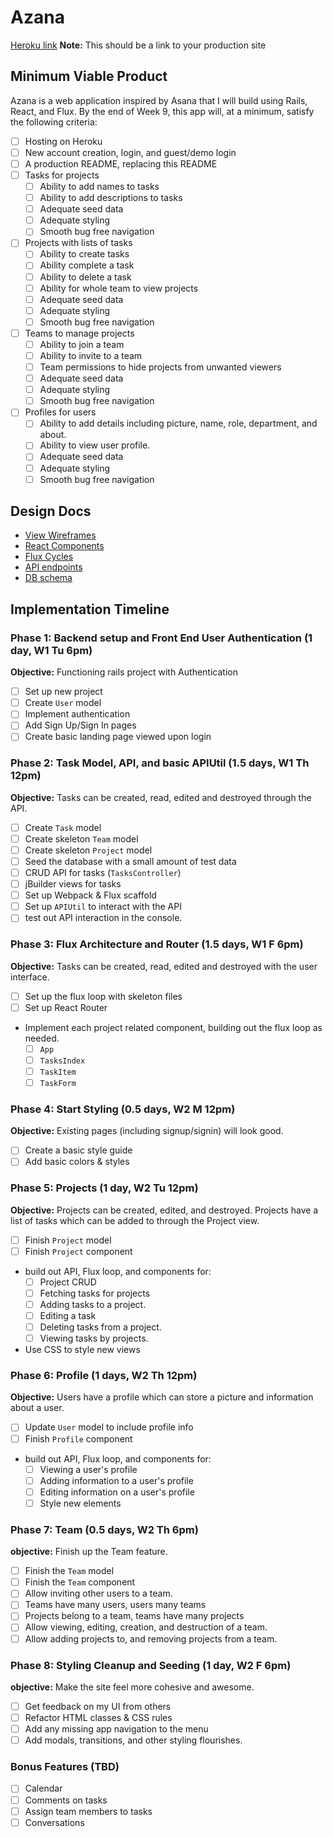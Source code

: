 # Azana

[Heroku link][heroku] **Note:** This should be a link to your production site

[heroku]: http://www.herokuapp.com

## Minimum Viable Product

Azana is a web application inspired by Asana that I will build using Rails, React, and Flux. By the end of Week 9, this app will, at a minimum, satisfy the following criteria:

- [ ] Hosting on Heroku
- [ ] New account creation, login, and guest/demo login
- [ ] A production README, replacing this README
- [ ] Tasks for projects
  - [ ] Ability to add names to tasks
  - [ ] Ability to add descriptions to tasks
  - [ ] Adequate seed data
  - [ ] Adequate styling
  - [ ] Smooth bug free navigation
- [ ] Projects with lists of tasks
  - [ ] Ability to create tasks
  - [ ] Ability complete a task
  - [ ] Ability to delete a task
  - [ ] Ability for whole team to view projects
  - [ ] Adequate seed data
  - [ ] Adequate styling
  - [ ] Smooth bug free navigation
- [ ] Teams to manage projects
  - [ ] Ability to join a team
  - [ ] Ability to invite to a team
  - [ ] Team permissions to hide projects from unwanted viewers
  - [ ] Adequate seed data
  - [ ] Adequate styling
  - [ ] Smooth bug free navigation
- [ ] Profiles for users
  - [ ] Ability to add details including picture, name, role, department, and about.
  - [ ] Ability to view user profile.
  - [ ] Adequate seed data
  - [ ] Adequate styling
  - [ ] Smooth bug free navigation

## Design Docs
* [View Wireframes][views]
* [React Components][components]
* [Flux Cycles][flux-cycles]
* [API endpoints][api-endpoints]
* [DB schema][schema]

[views]: docs/views.md
[components]: docs/components.md
[flux-cycles]: docs/flux-cycles.md
[api-endpoints]: docs/api-endpoints.md
[schema]: docs/schema.md

## Implementation Timeline

### Phase 1: Backend setup and Front End User Authentication (1 day, W1 Tu 6pm)

**Objective:** Functioning rails project with Authentication

- [ ] Set up new project
- [ ] Create `User` model
- [ ] Implement authentication
- [ ] Add Sign Up/Sign In pages
- [ ] Create basic landing page viewed upon login

### Phase 2: Task Model, API, and basic APIUtil (1.5 days, W1 Th 12pm)

**Objective:** Tasks can be created, read, edited and destroyed through
the API.

- [ ] Create `Task` model
- [ ] Create skeleton `Team` model
- [ ] Create skeleton `Project` model
- [ ] Seed the database with a small amount of test data
- [ ] CRUD API for tasks (`TasksController`)
- [ ] jBuilder views for tasks
- [ ] Set up Webpack & Flux scaffold
- [ ] Set up `APIUtil` to interact with the API
- [ ] test out API interaction in the console.

### Phase 3: Flux Architecture and Router (1.5 days, W1 F 6pm)

**Objective:** Tasks can be created, read, edited and destroyed with the
user interface.

- [ ] Set up the flux loop with skeleton files
- [ ] Set up React Router
- Implement each project related component, building out the flux loop as needed.
  - [ ] `App`
  - [ ] `TasksIndex`
  - [ ] `TaskItem`
  - [ ] `TaskForm`

### Phase 4: Start Styling (0.5 days, W2 M 12pm)

**Objective:** Existing pages (including signup/signin) will look good.

- [ ] Create a basic style guide
- [ ] Add basic colors & styles

### Phase 5: Projects (1 day, W2 Tu 12pm)

**Objective:** Projects can be created, edited, and destroyed. Projects have a list of tasks which can be added to through the Project view.

- [ ] Finish `Project` model
- [ ] Finish `Project` component
- build out API, Flux loop, and components for:
  - [ ] Project CRUD
  - [ ] Fetching tasks for projects
  - [ ] Adding tasks to a project.
  - [ ] Editing a task
  - [ ] Deleting tasks from a project.
  - [ ] Viewing tasks by projects.
- Use CSS to style new views

### Phase 6: Profile (1 days, W2 Th 12pm)

**Objective:** Users have a profile which can store a picture and information about a user.

- [ ] Update `User` model to include profile info
- [ ] Finish `Profile` component
- build out API, Flux loop, and components for:
  - [ ] Viewing a user's profile
  - [ ] Adding information to a user's profile
  - [ ] Editing information on a user's profile
  - [ ] Style new elements

### Phase 7: Team (0.5 days, W2 Th 6pm)

**objective:** Finish up the Team feature.

- [ ] Finish the `Team` model
- [ ] Finish the `Team` component
- [ ] Allow inviting other users to a team.
- [ ] Teams have many users, users many teams
- [ ] Projects belong to a team, teams have many projects
- [ ] Allow viewing, editing, creation, and destruction of a team.
- [ ] Allow adding projects to, and removing projects from a team.

### Phase 8: Styling Cleanup and Seeding (1 day, W2 F 6pm)

**objective:** Make the site feel more cohesive and awesome.

- [ ] Get feedback on my UI from others
- [ ] Refactor HTML classes & CSS rules
- [ ] Add any missing app navigation to the menu
- [ ] Add modals, transitions, and other styling flourishes.

### Bonus Features (TBD)
- [ ] Calendar
- [ ] Comments on tasks
- [ ] Assign team members to tasks
- [ ] Conversations

[phase-one]: docs/phases/phase1.md
[phase-two]: docs/phases/phase2.md
[phase-three]: docs/phases/phase3.md
[phase-four]: docs/phases/phase4.md
[phase-five]: docs/phases/phase5.md
[phase-six]: docs/phases/phase6.md
[phase-seven]: docs/phases/phase7.md
[phase-eight]: docs/phases/phase8.md
